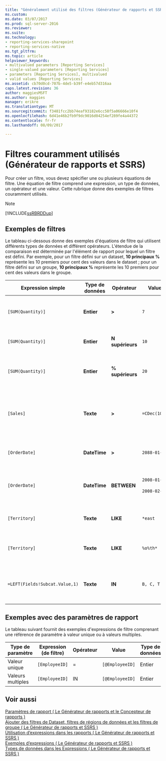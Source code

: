 ```yaml
---
title: "Généralement utilisé des filtres (Générateur de rapports et SSRS) | Documents Microsoft"
ms.custom: 
ms.date: 03/07/2017
ms.prod: sql-server-2016
ms.reviewer: 
ms.suite: 
ms.technology:
- reporting-services-sharepoint
- reporting-services-native
ms.tgt_pltfrm: 
ms.topic: article
helpviewer_keywords:
- multivalued parameters [Reporting Services]
- single-valued parameters [Reporting Services]
- parameters [Reporting Services], multivalued
- valid values [Reporting Services]
ms.assetid: cb70d0cd-707b-4de5-b39f-e4eb57d316aa
caps.latest.revision: 36
author: maggiesMSFT
ms.author: maggies
manager: erikre
ms.translationtype: MT
ms.sourcegitcommit: f3481fcc2bb74eaf93182e6cc58f5a06666e10f4
ms.openlocfilehash: 6d41e46b2fb9f9dc9016d04254ef289fe4a44372
ms.contentlocale: fr-fr
ms.lasthandoff: 08/09/2017

---
```

# <a name="commonly-used-filters-report-builder-and-ssrs"></a>Filtres couramment utilisés (Générateur de rapports et SSRS)
  Pour créer un filtre, vous devez spécifier une ou plusieurs équations de filtre. Une équation de filtre comprend une expression, un type de données, un opérateur et une valeur. Cette rubrique donne des exemples de filtres couramment utilisés.  
  
> [!NOTE]  
>  [!INCLUDE[ssRBRDDup](../../includes/ssrbrddup-md.md)]  
  
## <a name="filter-examples"></a>Exemples de filtres  
 Le tableau ci-dessous donne des exemples d'équations de filtre qui utilisent différents types de données et différent opérateurs. L'étendue de la comparaison est déterminée par l'élément de rapport pour lequel un filtre est défini. Par exemple, pour un filtre défini sur un dataset, **10 principaux %** représente les 10 premiers pour cent des valeurs dans le dataset ; pour un filtre défini sur un groupe, **10 principaux %** représente les 10 premiers pour cent des valeurs dans le groupe.  
  
|Expression simple|Type de données|Opérateur|Value|Description|  
|-----------------------|---------------|--------------|-----------|-----------------|  
|`[SUM(Quantity)]`|**Entier**|**>**|`7`|Inclut des valeurs de données supérieures à 7.|  
|`[SUM(Quantity)]`|**Entier**|**N supérieurs**|`10`|Inclut les 10 premières valeurs de données.|  
|`[SUM(Quantity)]`|**Entier**|**% supérieurs**|`20`|Inclut les 20 premiers pour cent des valeurs de données.|  
|`[Sales]`|**Texte**|**>**|`=CDec(100)`|Inclut toutes les valeurs de type System.Decimal (types de données money SQL) supérieures à 100 $.|  
|`[OrderDate]`|**DateTime**|**>**|`2088-01-01`|Inclut toutes les dates du 1er janvier 2008 à la date du jour.|  
|`[OrderDate]`|**DateTime**|**BETWEEN**|`2008-01-01`<br /><br /> `2008-02-01`|Inclut les dates à partir du 1er janvier 2008 jusqu'au 1er février 2008 compris.|  
|`[Territory]`|**Texte**|**LIKE**|`*east`|Tous les noms de secteurs qui se terminent par « est ».|  
|`[Territory]`|**Texte**|**LIKE**|`%o%th*`|Tous les secteurs dont le nom commence par Nord et Sud.|  
|`=LEFT(Fields!Subcat.Value,1)`|**Texte**|**IN**|`B, C, T`|Toutes les valeurs de sous-catégorie commençant par les lettres B, C ou T.|  
  
## <a name="examples-with-report-parameters"></a>Exemples avec des paramètres de rapport  
 Le tableau suivant fournit des exemples d'expressions de filtre comprenant une référence de paramètre à valeur unique ou à valeurs multiples.  
  
|Type de paramètre|Expression (de filtre)|Opérateur|Value|Type de données|  
|--------------------|---------------------------|--------------|-----------|---------------|  
|Valeur unique|`[EmployeeID]`|=|`[@EmployeeID]`|Entier|  
|Valeurs multiples|`[EmployeeID]`|IN|`[@EmployeeID]`|Entier|  
  
## <a name="see-also"></a>Voir aussi  
 [Paramètres de rapport &#40; Le Générateur de rapports et le Concepteur de rapports &#41;](../../reporting-services/report-design/report-parameters-report-builder-and-report-designer.md)   
 [Ajouter des filtres de Dataset, filtres de régions de données et les filtres de groupe &#40; Le Générateur de rapports et SSRS &#41;](../../reporting-services/report-design/add-dataset-filters-data-region-filters-and-group-filters.md)   
 [Utilisation d’expressions dans les rapports &#40; Le Générateur de rapports et SSRS &#41;](../../reporting-services/report-design/expression-uses-in-reports-report-builder-and-ssrs.md)   
 [Exemples d’expressions &#40; Le Générateur de rapports et SSRS &#41;](../../reporting-services/report-design/expression-examples-report-builder-and-ssrs.md)   
 [Types de données dans les Expressions &#40; Le Générateur de rapports et SSRS &#41;](../../reporting-services/report-design/data-types-in-expressions-report-builder-and-ssrs.md)  
  
  
